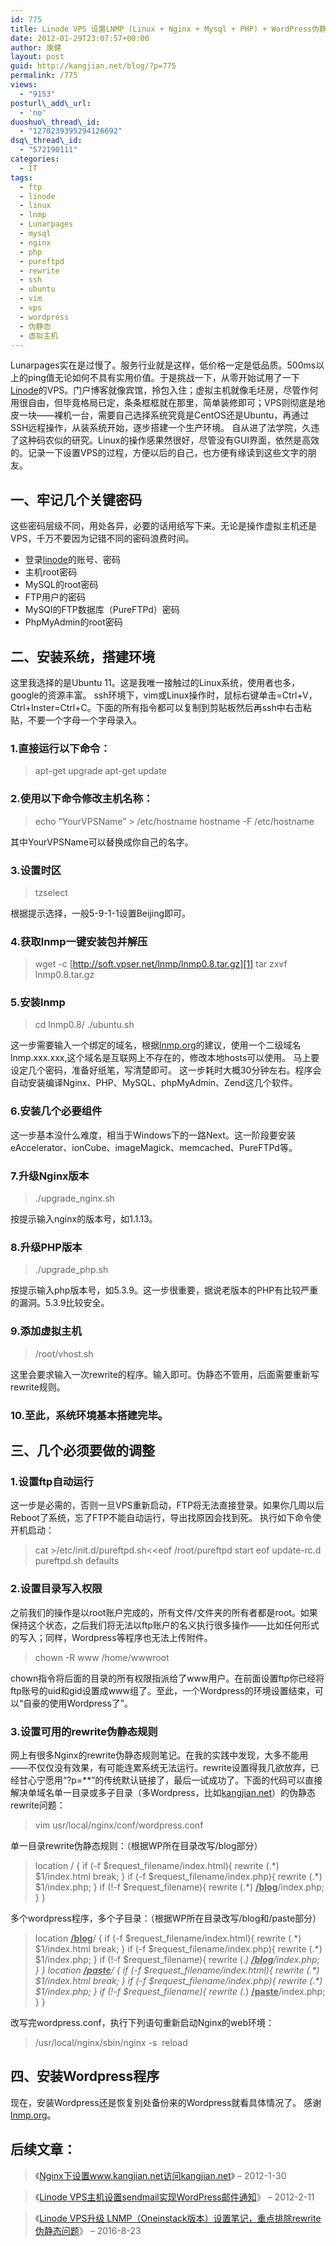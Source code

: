 ```yaml
---
id: 775
title: Linode VPS 设置LNMP (Linux + Nginx + Mysql + PHP) + WordPress伪静态笔记
date: 2012-01-29T23:07:57+00:00
author: 康健
layout: post
guid: http://kangjian.net/blog/?p=775
permalink: /775
views:
  - "9153"
posturl\_add\_url:
  - 'no'
duoshuo\_thread\_id:
  - "1270239395294126692"
dsq\_thread\_id:
  - "572190111"
categories:
  - IT
tags:
  - ftp
  - linode
  - linux
  - lnmp
  - Lunarpages
  - mysql
  - nginx
  - php
  - pureftpd
  - rewrite
  - ssh
  - ubuntu
  - vim
  - vps
  - wordpress
  - 伪静态
  - 虚拟主机
---
```

Lunarpages实在是过慢了。服务行业就是这样，低价格一定是低品质。500ms以上的ping值无论如何不具有实用价值。于是挑战一下，从零开始试用了一下<a href="http://www.linode.com/?r=808abbc9386da75b10fec3faa9c317e62d884701" target="_blank">Linode</a>的VPS。门户博客就像宾馆，拎包入住；虚拟主机就像毛坯房，尽管作何用很自由，但毕竟格局已定，条条框框就在那里，简单装修即可；VPS则彻底是地皮一块——裸机一台，需要自己选择系统究竟是CentOS还是Ubuntu，再通过SSH远程操作，从装系统开始，逐步搭建一个生产环境。 自从进了法学院，久违了这种码农似的研究。Linux的操作感果然很好，尽管没有GUI界面，依然是高效的。记录一下设置VPS的过程，方便以后的自己，也方便有缘读到这些文字的朋友。

## 一、牢记几个关键密码

这些密码层级不同，用处各异，必要的话用纸写下来。无论是操作虚拟主机还是VPS，千万不要因为记错不同的密码浪费时间。

  * 登录<a href="http://www.linode.com/?r=808abbc9386da75b10fec3faa9c317e62d884701" target="_blank">linode</a>的账号、密码
  * 主机root密码
  * MySQL的root密码
  * FTP用户的密码
  * MySQl的FTP数据库（PureFTPd）密码
  * PhpMyAdmin的root密码

## 二、安装系统，搭建环境

这里我选择的是Ubuntu 11。这是我唯一接触过的Linux系统，使用者也多，google的资源丰富。 ssh环境下，vim或Linux操作时，鼠标右键单击=Ctrl+V，Ctrl+Inster=Ctrl+C。下面的所有指令都可以复制到剪贴板然后再ssh中右击粘贴，不要一个字母一个字母录入。

### 1.直接运行以下命令：

> apt-get upgrade apt-get update

### 2.使用以下命令修改主机名称：

> echo &#8220;YourVPSName&#8221; \> /etc/hostname hostname -F /etc/hostname

其中YourVPSName可以替换成你自己的名字。

### 3.设置时区

> tzselect

根据提示选择，一般5-9-1-1设置Beijing即可。

### 4.获取lnmp一键安装包并解压

> wget -c [http://soft.vpser.net/lnmp/lnmp0.8.tar.gz][1] tar zxvf lnmp0.8.tar.gz

### 5.安装lnmp

> cd lnmp0.8/ ./ubuntu.sh

这一步需要输入一个绑定的域名，根据<a href="http://lnmp.org" target="_blank">lnmp.org</a>的建议，使用一个二级域名lnmp.xxx.xxx,这个域名是互联网上不存在的，修改本地hosts可以使用。 马上要设定几个密码，准备好纸笔，写清楚即可。 这一步耗时大概30分钟左右。程序会自动安装编译Nginx、PHP、MySQL、phpMyAdmin、Zend这几个软件。

### 6.安装几个必要组件

这一步基本没什么难度，相当于Windows下的一路Next。这一阶段要安装eAccelerator、ionCube、imageMagick、memcached、PureFTPd等。

### 7.升级Nginx版本

> ./upgrade\_nginx.sh

按提示输入nginx的版本号，如1.1.13。

### 8.升级PHP版本

> ./upgrade\_php.sh

按提示输入php版本号，如5.3.9。这一步很重要，据说老版本的PHP有比较严重的漏洞。5.3.9比较安全。

### 9.添加虚拟主机

> /root/vhost.sh

这里会要求输入一次rewrite的程序。输入即可。伪静态不管用，后面需要重新写rewrite规则。

### 10.至此，系统环境基本搭建完毕。

## 三、几个必须要做的调整

### 1.设置ftp自动运行

这一步是必需的，否则一旦VPS重新启动，FTP将无法直接登录。如果你几周以后Reboot了系统，忘了FTP不能自动运行，导出找原因会找到死。 执行如下命令使开机启动：

> cat \>/etc/init.d/pureftpd.sh\<\<eof /root/pureftpd start eof update-rc.d pureftpd.sh defaults

### 2.设置目录写入权限

之前我们的操作是以root账户完成的，所有文件/文件夹的所有者都是root。如果保持这个状态，之后我们将无法以ftp账户的名义执行很多操作——比如任何形式的写入；同样，Wordpress等程序也无法上传附件。

> chown -R www /home/wwwroot

chown指令将后面的目录的所有权限指派给了www用户。在前面设置ftp你已经将ftp账号的uid和gid设置成www组了。至此，一个Wordpress的环境设置结束，可以“自豪的使用Wordpress了”。

### 3.设置可用的rewrite伪静态规则

网上有很多Nginx的rewrite伪静态规则笔记。在我的实践中发现，大多不能用——不仅仅没有效果，有可能连累系统无法运行。rewrite设置得我几欲放弃，已经甘心宁愿用“?p=\*\*”的传统默认链接了，最后一试成功了。下面的代码可以直接解决单域名单一目录或多子目录（多Wordpress，比如<a href="http://kangjian.net" target="_blank">kangjian.net</a>）的伪静态rewrite问题：

> vim usr/local/nginx/conf/wordpress.conf

单一目录rewrite伪静态规则：（根据WP所在目录改写/blog部分）

> location / { if (-f $request\_filename/index.html){ rewrite (.\*) $1/index.html break; } if (-f $request\_filename/index.php){ rewrite (.\*) $1/index.php; } if (!-f $request\_filename){ rewrite (.\*) **<span style="text-decoration: underline;">/blog</span>**/index.php; } }

多个wordpress程序，多个子目录：（根据WP所在目录改写/blog和/paste部分）

> location <span style="text-decoration: underline;"><strong>/blog</strong></span>/ { if (-f $request\_filename/index.html){ rewrite (.\*) $1/index.html break; } if (-f $request\_filename/index.php){ rewrite (.\*) $1/index.php; } if (!-f $request\_filename){ rewrite (.*) **<span style="text-decoration: underline;">/blog</span>**/index.php; } } location **<span style="text-decoration: underline;">/paste</span>**/ { if (-f $request\_filename/index.html){ rewrite (.\*) $1/index.html break; } if (-f $request\_filename/index.php){ rewrite (.\*) $1/index.php; } if (!-f $request\_filename){ rewrite (.*) **<span style="text-decoration: underline;">/paste</span>**/index.php; } }

改写完wordpress.conf，执行下列语句重新启动Nginx的web环境：

> /usr/local/nginx/sbin/nginx -s  reload

## 四、安装Wordpress程序

现在，安装Wordpress还是恢复别处备份来的Wordpress就看具体情况了。 感谢<a href="http://lnmp.org" target="_blank">lnmp.org</a>。

## 后续文章：

> 《<a title="Nginx下设置www.kangjian.net访问kangjian.net" href="http://kangjian.net/blog/790/" target="_blank">Nginx下设置www.kangjian.net访问kangjian.net</a>》 &#8211; 2012-1-30
  
> 《<a title="Linode VPS主机设置sendmail实现WordPress邮件通知" href="http://kangjian.net/blog/883/" target="_blank">Linode VPS主机设置sendmail实现WordPress邮件通知</a>》 &#8211; 2012-2-11
  
> 《<a title="Linode VPS升级 LNMP（Oneinstack版本）设置笔记，重点排除rewrite伪静态问题" href="http://kangjian.net/blog/1658/" target="_blank">Linode VPS升级 LNMP（Oneinstack版本）设置笔记，重点排除rewrite伪静态问题</a>》 &#8211; 2016-8-23

[1]:	http://soft.vpser.net/lnmp/lnmp0.8.tar.gz